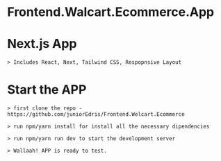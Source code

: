 # Frontend.Walcart.Ecommerce.App


# Next.js App

    > Includes React, Next, Tailwind CSS, Respopnsive Layout

# Start the APP

    > first clone the repo -  https://github.com/juniorEdris/Frontend.Welcart.Ecommerce

    > run npm/yarn install for install all the necessary dipendencies
    
    > run npm/yarn run dev to start the development server

    > Wallaah! APP is ready to test.
 
